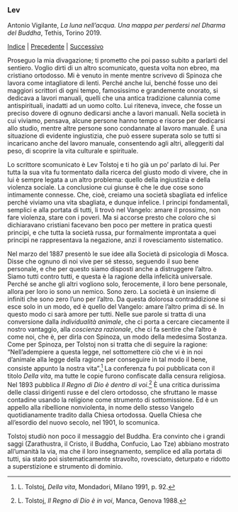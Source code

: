 <link rel="stylesheet" href="../assets/style.css">

### Lev

Antonio Vigilante, _La luna nell’acqua. Una mappa per perdersi nel Dharma del Buddha_, Tethis, Torino 2019.

[Indice](index.md) | [Precedente](uriel.md) |	[Successivo](la-visione.md)

Proseguo la mia divagazione; ti prometto che poi passo subito a parlarti del sentiero. Voglio dirti di un altro scomunicato, questa volta non ebreo, ma cristiano ortodosso. Mi è venuto in mente mentre scrivevo di Spinoza che lavora come intagliatore di lenti. Perché anche lui, benché fosse uno dei maggiori scrittori di ogni tempo, famosissimo e grandemente onorato, si dedicava a lavori manuali, quelli che una antica tradizione calunnia come antispirituali, inadatti ad un uomo colto. Lui riteneva, invece, che fosse un preciso dovere di ognuno dedicarsi anche a lavori manuali. Nella società in cui viviamo, pensava, alcune persone hanno tempo e risorse per dedicarsi allo studio, mentre altre persone sono condannate al lavoro manuale. È una situazione di evidente ingiustizia, che può essere superata solo se tutti si incaricano anche del lavoro manuale, consentendo agli altri, alleggeriti dal peso, di scoprire la vita culturale e spirituale.

Lo scrittore scomunicato è Lev Tolstoj e ti ho già un po’ parlato di lui. Per tutta la sua vita fu tormentato dalla ricerca del giusto modo di vivere, che in lui è sempre legata a un altro problema: quello della ingiustizia e della violenza sociale. La conclusione cui giunse è che le due cose sono intimamente connesse. Che, cioè, creiamo una società sbagliata ed infelice perché viviamo una vita sbagliata, e dunque infelice. I principi fondamentali, semplici e alla portata di tutti, li trovò nel Vangelo: amare il prossimo, non fare violenza, stare con i poveri. Ma si accorse presto che coloro che si dichiaravano cristiani facevano ben poco per mettere in pratica questi principi, e che tutta la società russa, pur formalmente improntata a quei principi ne rappresentava la negazione, anzi il rovesciamento sistematico.

Nel marzo del 1887 presentò le sue idee alla Società di psicologia di Mosca. Disse che ognuno di noi vive per sé stesso, seguendo il suo bene personale, e che per questo siamo disposti anche a distruggere l’altro. Siamo tutti contro tutti, e questa è la ragione della infelicità universale. Perché se anche gli altri vogliono solo, ferocemente, il loro bene personale, allora per loro io sono un nemico. Sono zero. La società è un insieme di infiniti che sono zero l’uno per l’altro. Da questa dolorosa contraddizione si esce solo in un modo, ed è quello del Vangelo: amare l’altro prima di sé. In questo modo ci sarà amore per tutti. Nelle sue parole si tratta di una conversione dalla _individualità animale_, che ci porta a cercare ciecamente il nostro vantaggio, alla _coscienza razionale_, che ci fa sentire che l’altro è come noi, che è, per dirla con Spinoza, un modo della medesima Sostanza. Come per Spinoza, per Tolstoj non si tratta che di seguire la ragione: “Nell’adempiere a questa legge, nel sottomettere ciò che vi è in noi d’animale alla legge della ragione per conseguire in tal modo il bene, consiste appunto la nostra vita”.[^36] La conferenza fu poi pubblicata con il titolo _Della vita_, ma tutte le copie furono confiscate dalla censura religiosa. Nel 1893 pubblica _Il Regno di Dio è dentro di voi_.[^37] È una critica durissima delle classi dirigenti russe e del clero ortodosso, che sfruttano le masse contadine usando la religione come strumento di sottomissione. Ed è un appello alla ribellione nonviolenta, in nome dello stesso Vangelo quotidianamente tradito dalla Chiesa ortodossa. Quella Chiesa che all’esordio del nuovo secolo, nel 1901, lo scomunica.

Tolstoj studiò non poco il messaggio del Buddha. Era convinto che i grandi saggi (Zarathustra, il Cristo, il Buddha, Confucio, Lao Tze) abbiano mostrato all’umanità la via, ma che il loro insegnamento, semplice ed alla portata di tutti, sia stato poi sistematicamente stravolto, rovesciato, deturpato e ridotto a superstizione e strumento di dominio.

[^36]: L. Tolstoj, _Della vita_, Mondadori, Milano 1991, p. 92.
[^37]: L. Tolstoj, _Il Regno di Dio è in voi_, Manca, Genova 1988.
